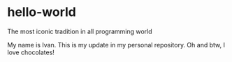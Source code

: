 # hello-world
The most iconic tradition in all programming world

My name is Ivan. This is my update in my personal repository.
Oh and btw, I love chocolates!

